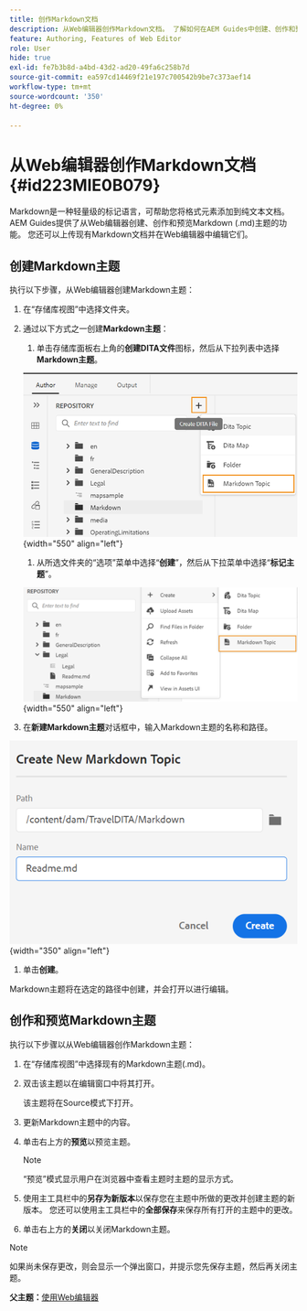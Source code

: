 ```yaml
---
title: 创作Markdown文档
description: 从Web编辑器创作Markdown文档。 了解如何在AEM Guides中创建、创作和预览Markdown主题。
feature: Authoring, Features of Web Editor
role: User
hide: true
exl-id: fe7b3b8d-a4bd-43d2-ad20-49fa6c258b7d
source-git-commit: ea597cd14469f21e197c700542b9be7c373aef14
workflow-type: tm+mt
source-wordcount: '350'
ht-degree: 0%

---
```


# 从Web编辑器创作Markdown文档 {#id223MIE0B079}

Markdown是一种轻量级的标记语言，可帮助您将格式元素添加到纯文本文档。 AEM Guides提供了从Web编辑器创建、创作和预览Markdown \(.md\)主题的功能。 您还可以上传现有Markdown文档并在Web编辑器中编辑它们。

## 创建Markdown主题

执行以下步骤，从Web编辑器创建Markdown主题：

1. 在“存储库视图”中选择文件夹。
1. 通过以下方式之一创建&#x200B;**Markdown主题**：
   1. 单击存储库面板右上角的&#x200B;**创建DITA文件**&#x200B;图标，然后从下拉列表中选择&#x200B;**Markdown主题**。

   ![](images/create-markdown-dita-topic.png){width="550" align="left"}

   1. 从所选文件夹的“选项”菜单中选择“**创建**”，然后从下拉菜单中选择“**标记主题**”。

   ![](images/create-markdown-options-menu.png){width="550" align="left"}

1. 在&#x200B;**新建Markdown主题**&#x200B;对话框中，输入Markdown主题的名称和路径。

![](images/create-markdown-dialog.png){width="350" align="left"}

1. 单击&#x200B;**创建**。

Markdown主题将在选定的路径中创建，并会打开以进行编辑。

## 创作和预览Markdown主题

执行以下步骤以从Web编辑器创作Markdown主题：

1. 在“存储库视图”中选择现有的Markdown主题\(.md\)。
1. 双击该主题以在编辑窗口中将其打开。

   该主题将在Source模式下打开。

1. 更新Markdown主题中的内容。
1. 单击右上方的&#x200B;**预览**&#x200B;以预览主题。

   >[!NOTE]
   >
   > “预览”模式显示用户在浏览器中查看主题时主题的显示方式。

1. 使用主工具栏中的&#x200B;**另存为新版本**&#x200B;以保存您在主题中所做的更改并创建主题的新版本。 您还可以使用主工具栏中的&#x200B;**全部保存**&#x200B;来保存所有打开的主题中的更改。

1. 单击右上方的&#x200B;**关闭**&#x200B;以关闭Markdown主题。

>[!NOTE]
>
> 如果尚未保存更改，则会显示一个弹出窗口，并提示您先保存主题，然后再关闭主题。

**父主题：**[&#x200B;使用Web编辑器](web-editor.md)
